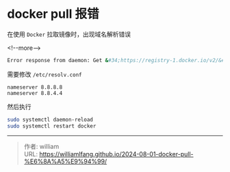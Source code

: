 # docker pull 报错


在使用 `Docker` 拉取镜像时，出现域名解析错误

&lt;!--more--&gt;

```bash
Error response from daemon: Get &#34;https://registry-1.docker.io/v2/&#34;: dial tcp: lookup registry-1.docker.io on [::1]:53: read udp [::1]:55479-&gt;[::1]:53: read: connection refused
```

需要修改 `/etc/resolv.conf`

```
nameserver 8.8.8.8
nameserver 8.8.4.4
```

然后执行

```bash
sudo systemctl daemon-reload
sudo systemctl restart docker
```


---

> 作者: william  
> URL: https://williamlfang.github.io/2024-08-01-docker-pull-%E6%8A%A5%E9%94%99/  

